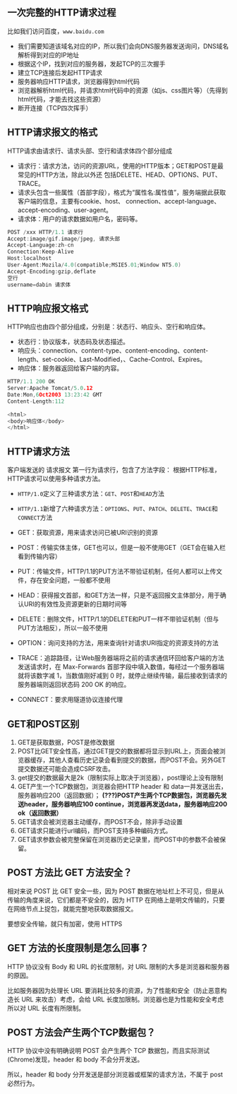 ## 一次完整的HTTP请求过程

比如我们访问百度，`www.baidu.com`

- 我们需要知道该域名对应的IP，所以我们会向DNS服务器发送询问，DNS域名解析得到对应的IP地址
- 根据这个IP，找到对应的服务器，发起TCP的三次握手
- 建立TCP连接后发起HTTP请求
- 服务器响应HTTP请求，浏览器得到html代码
- 浏览器解析html代码，并请求html代码中的资源（如js、css图片等）（先得到html代码，才能去找这些资源）
- 断开连接（TCP四次挥手）

## HTTP请求报文的格式

HTTP请求由请求行、请求头部、空行和请求体四个部分组成

- 请求行：请求方法，访问的资源URL，使用的HTTP版本；GET和POST是最常见的HTTP方法，除此以外还 包括DELETE、HEAD、OPTIONS、PUT、TRACE。
- 请求头包含一些属性（首部字段），格式为“属性名:属性值”，服务端据此获取客户端的信息，主要有cookie、host、 connection、accept-language、accept-encoding、user-agent。
- 请求体：用户的请求数据如用户名，密码等。

```C
POST /xxx HTTP/1.1 请求行
Accept:image/gif.image/jpeg, 请求头部
Accept-Language:zh-cn
Connection:Keep-Alive
Host:localhost
User-Agent:Mozila/4.0(compatible;MSIE5.01;Window NT5.0)
Accept-Encoding:gzip,deflate
空行
username=dabin 请求体
```

## HTTP响应报文格式

HTTP响应也由四个部分组成，分别是：状态行、响应头、空行和响应体。 

- 状态行：协议版本，状态码及状态描述。 
- 响应头：connection、content-type、content-encoding、content-length、set-cookie、Last-Modified，、Cache-Control、Expires。 
- 响应体：服务器返回给客户端的内容。

```C
HTTP/1.1 200 OK
Server:Apache Tomcat/5.0.12
Date:Mon,6Oct2003 13:23:42 GMT
Content-Length:112
    
<html>
<body>响应体</body>
</html>
```

## HTTP请求方法

客户端发送的 请求报文 第一行为请求行，包含了方法字段： 根据HTTP标准，HTTP请求可以使用多种请求方法。

- `HTTP/1.0`定义了三种请求方法：`GET`、`POST`和`HEAD`方法 

- `HTTP/1.1`新增了六种请求方法：`OPTIONS`、`PUT`、`PATCH`、`DELETE`、`TRACE`和`CONNECT`方法
- GET：获取资源，用来请求访问已被URI识别的资源
- POST：传输实体主体，GET也可以，但是一般不使用GET（GET会在输入栏看到传输内容）
- PUT：传输文件，HTTP/1.1的PUT方法不带验证机制，任何人都可以上传文件，存在安全问题，一般都不使用
- HEAD：获得报文首部，和GET方法一样，只是不返回报文主体部分，用于确认URI的有效性及资源更新的日期时间等
- DELETE：删除文件，HTTP/1.1的DELETE和PUT一样不带验证机制（但与PUT方法相反），所以一般不使用
- OPTION：询问支持的方法，用来查询针对请求URI指定的资源支持的方法
- TRACE：追踪路径，让Web服务器端将之前的请求通信环回给客户端的方法
  发送请求时，在 Max-Forwards 首部字段中填入数值，每经过一个服务器端就将该数字减 1，当数值刚好减到 0 时，就停止继续传输，最后接收到请求的服务器端则返回状态码 200 OK 的响应。

- CONNECT：要求用隧道协议连接代理

## GET和POST区别

1. GET是获取数据，POST是修改数据 
2. POST比GET安全性高，通过GET提交的数据都将显示到URL上，页面会被浏览器缓存，其他人查看历史记录会看到提交的数据，而POST不会。另外GET提交数据还可能会造成CSRF攻击。
3. get提交的数据最大是2k（限制实际上取决于浏览器），post理论上没有限制
4. GET产生一个TCP数据包，浏览器会把HTTP header 和 data一并发送出去，服务器响应200（返回数据）； **(???)POST产生两个TCP数据包，浏览器先发送header，服务器响应100 continue，浏览器再发送data，服务器响应200 ok（返回数据）** 
5. GET请求会被浏览器主动缓存，而POST不会，除非手动设置 
6. GET请求只能进行url编码，而POST支持多种编码方式。 
7. GET请求参数会被完整保留在浏览器历史记录里，而POST中的参数不会被保留。

## POST 方法比 GET 方法安全？
相对来说 POST 比 GET 安全一些，因为 POST 数据在地址栏上不可见，但是从传输的角度来说，它们都是不安全的，因为 HTTP 在网络上是明文传输的，只要在网络节点上捉包，就能完整地获取数据报文。

要想安全传输，就只有加密，使用 HTTPS


## GET 方法的长度限制是怎么回事？

HTTP 协议没有 Body 和 URL 的长度限制，对 URL 限制的大多是浏览器和服务器的原因。

比如服务器因为处理长 URL 要消耗比较多的资源，为了性能和安全（防止恶意构造长 URL 来攻击）考虑，会给 URL 长度加限制。浏览器也是为性能和安全考虑所以对 URL 长度有所限制。

## POST 方法会产生两个TCP数据包？

HTTP 协议中没有明确说明 POST 会产生两个 TCP 数据包，而且实际测试(Chrome)发现，header 和 body 不会分开发送。

所以，header 和 body 分开发送是部分浏览器或框架的请求方法，不属于 post 必然行为。

